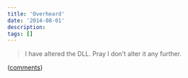 ```yaml
---
title: 'Overheard'
date: '2014-08-01'
description:
tags: []
---
```


> I have altered the DLL. Pray I don't alter it any further.

([comments](http://blog.nullspace.io/clr-bug.html))
